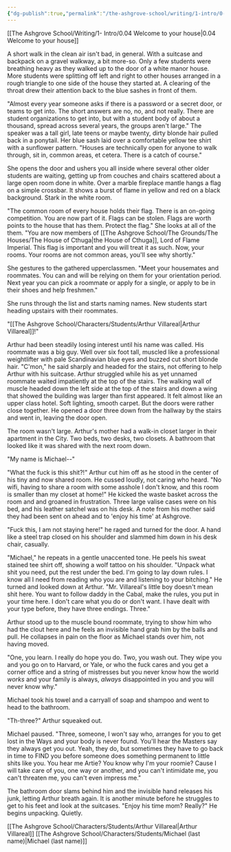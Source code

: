 ```yaml
---
{"dg-publish":true,"permalink":"/the-ashgrove-school/writing/1-intro/0-05-1-star-rating/"}
---
```


[[The Ashgrove School/Writing/1- Intro/0.04 Welcome to your house\|0.04 Welcome to your house]]

A short walk in the clean air isn't bad, in general. With a suitcase and backpack on a gravel walkway, a bit more-so. Only a few students were breathing heavy as they walked up to the door of a white manor house. More students were splitting off left and right to other houses arranged in a rough triangle to one side of the house they started at. A clearing of the throat drew their attention back to the blue sashes in front of them. 

"Almost every year someone asks if there is a password or a secret door, or teams to get into. The short answers are no, no, and not really. There are student organizations to get into, but with a student body of about a thousand, spread across several years, the groups aren't large." The speaker was a tall girl, late teens or maybe twenty, dirty blonde hair pulled back in a ponytail. Her blue sash laid over a comfortable yellow tee shirt with a sunflower pattern. "Houses are technically open for anyone to walk through, sit in, common areas, et cetera. There is a catch of course." 

She opens the door and ushers you all inside where several other older students are waiting, getting up from couches and chairs scattered about a large open room done in white. Over a marble fireplace mantle hangs a flag on a simple crossbar. It shows a burst of flame in yellow and red on a black background. Stark in the white room. 

"The common room of every house holds their flag. There is an on-going competition. You are now part of it. Flags can be stolen. Flags are worth points to the house that has them. Protect the flag." She looks at all of the them. "You are now members of [[The Ashgrove School/The Grounds/The Houses/The House of Cthuga\|the House of Cthuga]], Lord of Flame Imperial. This flag is important and you will treat it as such. Now, your rooms. Your rooms are not common areas, you'll see why shortly." 

She gestures to the gathered upperclassmen.  "Meet your housemates and roommates. You can and will be relying on them for your orientation period. Next year you can pick a roommate or apply for a single, or apply to be in their shoes and help freshmen."

She runs through the list and starts naming names. New students start heading upstairs with their roommates. 

"[[The Ashgrove School/Characters/Students/Arthur Villareal\|Arthur Villareal]]!" 

Arthur had been steadily losing interest until his name was called. His roommate was a big guy. Well over six foot tall, muscled like a professional weightlifter with pale Scandinavian blue eyes and buzzed cut short blonde hair. "C'mon," he said sharply and headed for the stairs, not offering to help Arthur with his suitcase. Arthur struggled while his as yet unnamed roommate waited impatiently at the top of the stairs. The walking wall of muscle headed down the left side at the top of the stairs and down a wing that showed the building was larger than first appeared. It felt almost like an upper class hotel. Soft lighting, smooth carpet. But the doors were rather close together. He opened a door three down from the hallway by the stairs and went in, leaving the door open. 

The room wasn't large. Arthur's mother had a walk-in closet larger in their apartment in the City. Two beds, two desks, two closets. A bathroom that looked like it was shared with the next room down. 

"My name is Michael--"

"What the fuck is this shit?!" Arthur cut him off as he stood in the center of his tiny and now shared room. He cussed loudly, not caring who heard. "No wifi, having to share a room with some asshole I don't know, and this room is smaller than my closet at home!" He kicked the waste basket across the room and and groaned in frustration. Three large valise cases were on his bed, and his leather satchel was on his desk. A note from his mother said they had been sent on ahead and to 'enjoy his time' at Ashgrove. 

"Fuck this, I am not staying here!" he raged and turned for the door. A hand like a steel trap closed on his shoulder and slammed him down in his desk chair, casually. 

"Michael," he repeats in a gentle unaccented tone. He peels his sweat stained tee shirt off, showing a wolf tattoo on his shoulder. "Unpack what shit you need, put the rest under the bed. I'm going to lay down rules. I know all I need from reading who you are and listening to your bitching." He turned and looked down at Arthur. "Mr. Villareal's little boy doesn't mean shit here. You want to follow daddy in the Cabal, make the rules, you put in your time here. I don't care what you do or don't want. I have dealt with your type before, they have three endings. Three."

Arthur stood up to the muscle bound roommate, trying to show him who had the clout here and he feels an invisible hand grab him by the balls and pull. He collapses in pain on the floor as Michael stands over him, not having moved. 

"One, you learn. I really do hope you do. Two, you wash out. They wipe you and you go on to Harvard, or Yale, or who the fuck cares and you get a corner office and a string of mistresses but you never know how the world *works* and your family is always, *always* disappointed in you and you will never know why."

Michael took his towel and a carryall of soap and shampoo and went to head to the bathroom. 

"Th-three?" Arthur squeaked out.

Michael paused. "Three, someone, I won't say who, arranges for you to get lost in the Ways and your body is never found. You'll hear the Masters say they always get you out. Yeah, they do, but sometimes they have to go back in time to FIND you before someone does something permanent to little shits like you. You hear me Artie? You know why I'm your roomie? Cause I will take care of you, one way or another, and you can't intimidate me, you can't threaten me, you can't even impress me."

The bathroom door slams behind him and the invisible hand releases his junk, letting Arthur breath again. It is another minute before he struggles to get to his feet and look at the suitcases. "Enjoy his time mom? Really?" He begins unpacking. Quietly.

[[The Ashgrove School/Characters/Students/Arthur Villareal\|Arthur Villareal]]
[[The Ashgrove School/Characters/Students/Michael (last name)\|Michael (last name)]]

